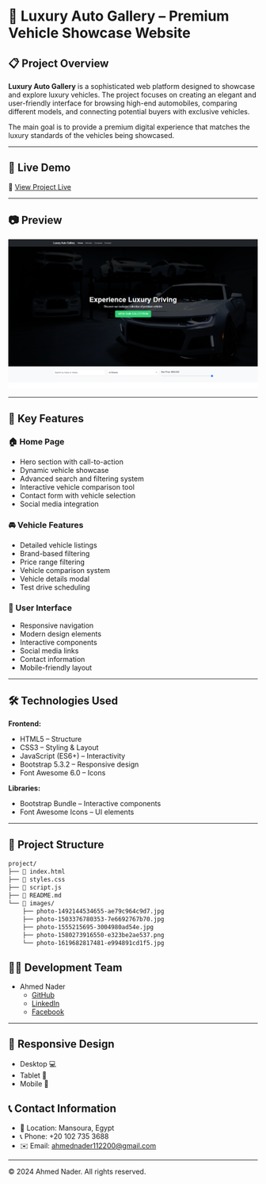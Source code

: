 # 🚗 Luxury Auto Gallery – Premium Vehicle Showcase Website

## 📋 Project Overview
**Luxury Auto Gallery** is a sophisticated web platform designed to showcase and explore luxury vehicles. The project focuses on creating an elegant and user-friendly interface for browsing high-end automobiles, comparing different models, and connecting potential buyers with exclusive vehicles.

The main goal is to provide a premium digital experience that matches the luxury standards of the vehicles being showcased.

---

## 🚀 Live Demo
🔗 [View Project Live](https://ahmednader112200@gmail.com/Luxury-Auto-Gallery/)

---

## 📷 Preview
![Project Screenshot](images/screenshot.png)

---

## 🎯 Key Features

### 🏠 Home Page
- Hero section with call-to-action
- Dynamic vehicle showcase
- Advanced search and filtering system
- Interactive vehicle comparison tool
- Contact form with vehicle selection
- Social media integration

### 🚘 Vehicle Features
- Detailed vehicle listings
- Brand-based filtering
- Price range filtering
- Vehicle comparison system
- Vehicle details modal
- Test drive scheduling

### 📱 User Interface
- Responsive navigation
- Modern design elements
- Interactive components
- Social media links
- Contact information
- Mobile-friendly layout

---

## 🛠️ Technologies Used

**Frontend:**
- HTML5 – Structure
- CSS3 – Styling & Layout
- JavaScript (ES6+) – Interactivity
- Bootstrap 5.3.2 – Responsive design
- Font Awesome 6.0 – Icons

**Libraries:**
- Bootstrap Bundle – Interactive components
- Font Awesome Icons – UI elements

---

## 📂 Project Structure

```
project/
├── 📄 index.html
├── 📄 styles.css
├── 📄 script.js
├── 📄 README.md
└── 📁 images/
    ├── photo-1492144534655-ae79c964c9d7.jpg
    ├── photo-1503376780353-7e6692767b70.jpg
    ├── photo-1555215695-3004980ad54e.jpg
    ├── photo-1580273916550-e323be2ae537.png
    └── photo-1619682817481-e994891cd1f5.jpg
```

## 👨‍💻 Development Team

- Ahmed Nader
  - [GitHub](https://github.com/AhmedNaderHQ)
  - [LinkedIn](https://www.linkedin.com/in/ahmed-nader-8a0a2529a)
  - [Facebook](https://www.facebook.com/share/1JURvC96xV/)

---

## 📱 Responsive Design
- Desktop 💻
- Tablet 📱
- Mobile 📲

## 📞 Contact Information
- 📍 Location: Mansoura, Egypt
- 📞 Phone: +20 102 735 3688
- ✉️ Email: ahmednader112200@gmail.com

---

© 2024 Ahmed Nader. All rights reserved.

